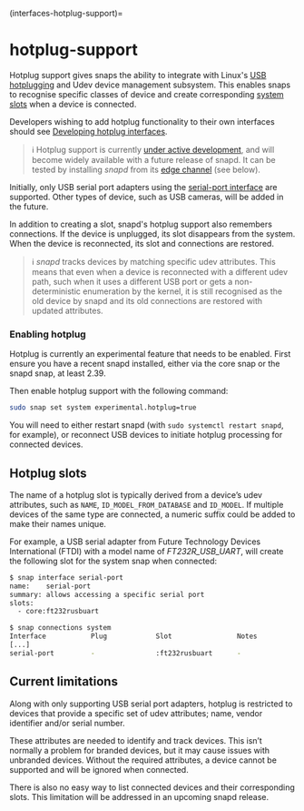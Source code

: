 (interfaces-hotplug-support)=
# hotplug-support

Hotplug support gives snaps the ability to integrate with Linux's [USB hotplugging](https://www.kernel.org/doc/html/v4.13/driver-api/usb/hotplug.html) and Udev device management subsystem. This enables snaps to recognise specific classes of device and create corresponding [system slots](/) when a device is connected.

Developers wishing to add hotplug functionality to their own interfaces should see [Developing hotplug interfaces](/interfaces/developing-hotplug-interfaces).

> :information_source: Hotplug support is currently [under active development](/interfaces/snapd-roadmap), and will become widely available with a future release of snapd. It can be tested by installing *snapd* from its [edge channel](/) (see below).

Initially, only USB serial port adapters using the [serial-port interface](/interfaces/serial-port-interface) are supported. Other types of device, such as USB cameras, will be added in the future.

In addition to creating a slot, snapd's hotplug support also remembers connections. If the device is unplugged, its slot disappears from the system. When the device is reconnected, its slot and connections are restored. 

>  :information_source: *snapd* tracks devices by matching specific udev attributes. This means that even when a device is reconnected with a different udev path, such when it uses a different USB port or gets a non-deterministic enumeration by the kernel, it is still recognised as the old device by snapd and its old connections are restored with updated attributes.

### Enabling hotplug

Hotplug is currently an experimental feature that needs to be enabled. First ensure you have a recent snapd installed, either via the core snap or the snapd snap, at least 2.39. 

Then enable hotplug support with the following command:

```bash
sudo snap set system experimental.hotplug=true
```

You will need to either restart snapd (with `sudo systemctl restart snapd`, for example), or reconnect USB devices to initiate hotplug processing for connected devices.

## Hotplug slots

The name of a hotplug slot is typically derived from a device’s udev attributes, such as `NAME`, `ID_MODEL_FROM_DATABASE` and `ID_MODEL`. If multiple devices of the same type are connected, a numeric suffix could be added to make their names unique.

For example, a USB serial adapter from Future Technology Devices International (FTDI) with a model name of *FT232R_USB_UART*, will create the following slot for the system snap when connected:

```bash
$ snap interface serial-port
name:    serial-port
summary: allows accessing a specific serial port
slots:
  - core:ft232rusbuart

$ snap connections system
Interface           Plug            Slot                Notes
[...]
serial-port         -               :ft232rusbuart      -
```

## Current limitations

Along with only supporting USB serial port adapters, hotplug is restricted to devices that provide a specific set of udev attributes; name, vendor identifier and/or serial number.

These attributes are needed to identify and track devices. This isn’t normally a problem for branded devices, but it may cause issues with unbranded devices. Without the required attributes, a device cannot be supported and will be ignored when connected. 

There is also no easy way to list connected devices and their corresponding slots. This limitation will be addressed in an upcoming snapd release.

